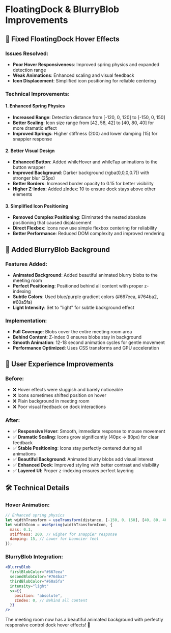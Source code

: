 # FloatingDock & BlurryBlob Improvements

## 🔧 **Fixed FloatingDock Hover Effects**

### Issues Resolved:

- **Poor Hover Responsiveness**: Improved spring physics and expanded detection range
- **Weak Animations**: Enhanced scaling and visual feedback
- **Icon Displacement**: Simplified icon positioning for reliable centering

### Technical Improvements:

#### 1. Enhanced Spring Physics

- **Increased Range**: Detection distance from [-120, 0, 120] to [-150, 0, 150]
- **Better Scaling**: Icon size range from [42, 58, 42] to [40, 80, 40] for more dramatic effect
- **Improved Springs**: Higher stiffness (200) and lower damping (15) for snappier response

#### 2. Better Visual Design

- **Enhanced Button**: Added whileHover and whileTap animations to the button wrapper
- **Improved Background**: Darker background (rgba(0,0,0,0.7)) with stronger blur (25px)
- **Better Borders**: Increased border opacity to 0.15 for better visibility
- **Higher Z-Index**: Added zIndex: 10 to ensure dock stays above other elements

#### 3. Simplified Icon Positioning

- **Removed Complex Positioning**: Eliminated the nested absolute positioning that caused displacement
- **Direct Flexbox**: Icons now use simple flexbox centering for reliability
- **Better Performance**: Reduced DOM complexity and improved rendering

## 🎨 **Added BlurryBlob Background**

### Features Added:

- **Animated Background**: Added beautiful animated blurry blobs to the meeting room
- **Perfect Positioning**: Positioned behind all content with proper z-indexing
- **Subtle Colors**: Used blue/purple gradient colors (#667eea, #764ba2, #60a5fa)
- **Light Intensity**: Set to "light" for subtle background effect

### Implementation:

- **Full Coverage**: Blobs cover the entire meeting room area
- **Behind Content**: Z-index 0 ensures blobs stay in background
- **Smooth Animation**: 12-18 second animation cycles for gentle movement
- **Performance Optimized**: Uses CSS transforms and GPU acceleration

## 🎯 **User Experience Improvements**

### Before:

- ❌ Hover effects were sluggish and barely noticeable
- ❌ Icons sometimes shifted position on hover
- ❌ Plain background in meeting room
- ❌ Poor visual feedback on dock interactions

### After:

- ✅ **Responsive Hover**: Smooth, immediate response to mouse movement
- ✅ **Dramatic Scaling**: Icons grow significantly (40px → 80px) for clear feedback
- ✅ **Stable Positioning**: Icons stay perfectly centered during all animations
- ✅ **Beautiful Background**: Animated blurry blobs add visual interest
- ✅ **Enhanced Dock**: Improved styling with better contrast and visibility
- ✅ **Layered UI**: Proper z-indexing ensures perfect layering

## 🛠 **Technical Details**

### Hover Animation:

```javascript
// Enhanced spring physics
let widthTransform = useTransform(distance, [-150, 0, 150], [40, 80, 40]);
let widthIcon = useSpring(widthTransformIcon, {
  mass: 0.1,
  stiffness: 200, // Higher for snappier response
  damping: 15, // Lower for bouncier feel
});
```

### BlurryBlob Integration:

```jsx
<BlurryBlob
  firstBlobColor="#667eea"
  secondBlobColor="#764ba2"
  thirdBlobColor="#60a5fa"
  intensity="light"
  sx={{
    position: "absolute",
    zIndex: 0, // Behind all content
  }}
/>
```

The meeting room now has a beautiful animated background with perfectly responsive control dock hover effects! 🚀
